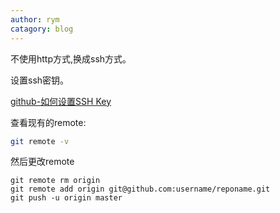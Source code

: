 ```yaml
---
author: rym
catagory: blog
---
```

不使用http方式,换成ssh方式。

设置ssh密钥。

<a href="https://www.cnblogs.com/yehui-mmd/p/5962254.html">github-如何设置SSH Key</a>

查看现有的remote:

````sh
git remote -v
````

然后更改remote
````
git remote rm origin
git remote add origin git@github.com:username/reponame.git
git push -u origin master
````
